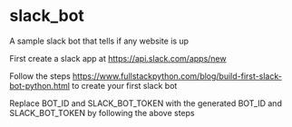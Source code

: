 # slack_bot
A sample slack bot that tells if any website is up

First create a slack app at https://api.slack.com/apps/new

Follow the steps https://www.fullstackpython.com/blog/build-first-slack-bot-python.html to create your first slack bot

Replace BOT_ID and SLACK_BOT_TOKEN with the generated BOT_ID and SLACK_BOT_TOKEN by following the above steps
